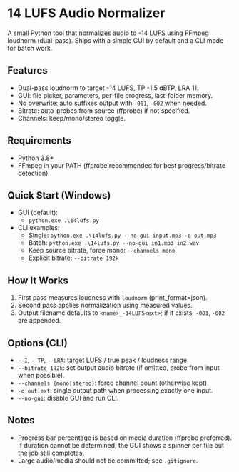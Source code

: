 # 14 LUFS Audio Normalizer

A small Python tool that normalizes audio to -14 LUFS using FFmpeg loudnorm (dual-pass). Ships with a simple GUI by default and a CLI mode for batch work.

## Features
- Dual-pass loudnorm to target -14 LUFS, TP -1.5 dBTP, LRA 11.
- GUI: file picker, parameters, per-file progress, last-folder memory.
- No overwrite: auto suffixes output with `-001`, `-002` when needed.
- Bitrate: auto-probes from source (ffprobe) if not specified.
- Channels: keep/mono/stereo toggle.

## Requirements
- Python 3.8+
- FFmpeg in your PATH (ffprobe recommended for best progress/bitrate detection)

## Quick Start (Windows)
- GUI (default):
  - `python.exe .\14lufs.py`
- CLI examples:
  - Single: `python.exe .\14lufs.py --no-gui input.mp3 -o out.mp3`
  - Batch: `python.exe .\14lufs.py --no-gui in1.mp3 in2.wav`
  - Keep source bitrate, force mono: `--channels mono`
  - Explicit bitrate: `--bitrate 192k`

## How It Works
1) First pass measures loudness with `loudnorm` (print_format=json).
2) Second pass applies normalization using measured values.
3) Output filename defaults to `<name>_-14LUFS<ext>`; if it exists, `-001`, `-002` are appended.

## Options (CLI)
- `--I`, `--TP`, `--LRA`: target LUFS / true peak / loudness range.
- `--bitrate 192k`: set output audio bitrate (if omitted, probe from input when possible).
- `--channels {mono|stereo}`: force channel count (otherwise kept).
- `-o out.ext`: single output path when processing exactly one input.
- `--no-gui`: disable GUI and run CLI.

## Notes
- Progress bar percentage is based on media duration (ffprobe preferred). If duration cannot be determined, the GUI shows a spinner per file but the job still completes.
- Large audio/media should not be committed; see `.gitignore`.
